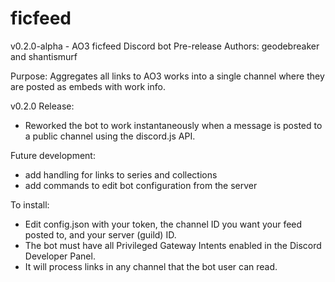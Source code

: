 # ficfeed
v0.2.0-alpha - AO3 ficfeed Discord bot Pre-release
Authors: geodebreaker and shantismurf

Purpose:
Aggregates all links to AO3 works into a single channel where they are posted as embeds with work info.

v0.2.0 Release:
- Reworked the bot to work instantaneously when a message is posted to a public channel using the discord.js API.

Future development:
- add handling for links to series and collections
- add commands to edit bot configuration from the server

To install:
- Edit config.json with your token, the channel ID you want your feed posted to, and your server (guild) ID.
- The bot must have all Privileged Gateway Intents enabled in the Discord Developer Panel.
- It will process links in any channel that the bot user can read.
